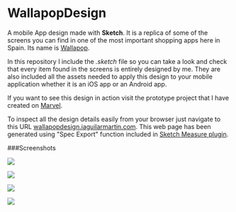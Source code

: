 # WallapopDesign
A mobile App design made with **Sketch**. It is a replica of some of the screens you can find in one of the most important shopping apps here in Spain. Its name is [Wallapop](https://app.adjust.com/rh6uzq?&_pid=web&_me=www&campaign=desktop_landing).

In this repository I include the *.sketch* file so you can take a look and check that every item found in the screens is entirely designed by me. They are also included all the assets needed to apply this design to your mobile application whether it is an iOS app or an Android app.

If you want to see this design in action visit the prototype project that I have created on [Marvel](https://marvelapp.com/19e8ac6).

To inspect all the design details easily from your browser just navigate to this URL [wallapopdesign.iaguilarmartin.com](http://wallapopdesign.iaguilarmartin.com). This web page has been generated using "Spec Export" function included in [Sketch Measure plugin](https://github.com/utom/sketch-measure).

###Screenshots

![](http://iaguilarmartin.com/wp-content/uploads/2016/11/Wallapop1.png)

![](http://iaguilarmartin.com/wp-content/uploads/2016/11/Wallapop2.png)

![](http://iaguilarmartin.com/wp-content/uploads/2016/11/Wallapop3.png)

![](http://iaguilarmartin.com/wp-content/uploads/2016/11/Wallapop4.png)
